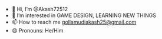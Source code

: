- 👋 Hi, I’m @Akash72512
- 👀 I’m interested in GAME DESIGN, LEARNING NEW THINGS 
- 📫 How to reach me gollamudiakash25@gmail.com
- 😄 Pronouns: He/Him

<!---
Akash72512/Akash72512 is a ✨ special ✨ repository because its `README.md` (this file) appears on your GitHub profile.
You can click the Preview link to take a look at your changes.
--->
